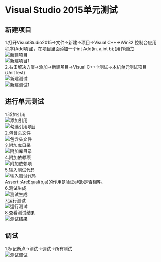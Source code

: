 # Visual Studio 2015单元测试     
## 新建项目 
1.打开VisualStudio2015->文件->新建->项目->Visual C++->Win32 控制台应用程序(Add项目)，在项目里面添加一个int Add(int a,int b);(用作测试)   
![新建项目](./新建项目.png)  
![新建项目1](./新建项目1.png)   
2.右击解决方案->添加->新建项目->Visual C++->测试->本机单元测试项目(UnitTest)   
![新建测试](./新建测试.png)  
![新建测试1](./新建测试1.png)    
## 进行单元测试   
1.添加引用   
![添加引用](./添加引用.png)   
![勾选引用项目](./勾选引用项目.png)   
2.包含头文件   
![包含头文件](./包含头文件.png)   
3.附加库目录   
![附加库目录](./附加库目录.png)    
4.附加依赖项   
![附加依赖项](./附加依赖项.png)   
5.输入测试代码   
![输入测试代码](./输入测试代码.png)   
Assert::AreEqual(b,a)的作用是验证a和b是否相等。    
6.测试生成   
![测试生成](./测试生成.png)    
7.运行测试   
![运行测试](./运行测试.png)   
8.查看测试结果   
![测试结果](./测试结果.png)    
## 调试   
1.标记断点->测试->调试->所有测试    
![测试调试](./测试调试.png)    











